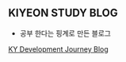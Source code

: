 ## KIYEON STUDY BLOG
* 공부 한다는 핑계로 만든 블로그

[KY Development Journey Blog](https://giyeon95.github.io, "Blog Link")
